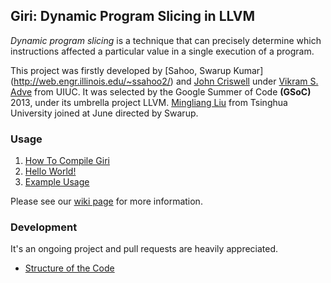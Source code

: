 ## Giri: Dynamic Program Slicing in LLVM

_Dynamic program slicing_ is a technique that can precisely determine which instructions affected a particular value in a single execution of a program.

This project was firstly developed by [Sahoo, Swarup Kumar] (http://web.engr.illinois.edu/~ssahoo2/) and [John Criswell](http://www.bigw.org/~jcriswel) under [Vikram S. Adve](http://llvm.cs.uiuc.edu/~vadve/) from UIUC. It was selected by the Google Summer of Code **(GSoC)** 2013, under its umbrella project LLVM. [Mingliang Liu](http://pacman.cs.tsinghua.edu.cn/~liuml07) from Tsinghua University joined at June directed by Swarup.

### Usage

1. [How To Compile Giri](wiki/How-to-Compile-Giri)
2. [Hello World!](wiki/Hello-World)
3. [Example Usage](wiki/Example-Usage)

Please see our [wiki page](wiki/) for more information.

### Development

It's an ongoing project and pull requests are heavily appreciated.

* [Structure of the Code](Structure-of-the-Code)
